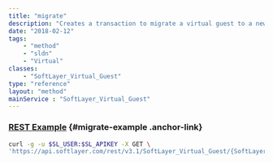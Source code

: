 ```yaml
---
title: "migrate"
description: "Creates a transaction to migrate a virtual guest to a new host. NOTE: Will only migrate if SoftLayer_Virtual_Guest property pendingMigrationFlag = true"
date: "2018-02-12"
tags:
    - "method"
    - "sldn"
    - "Virtual"
classes:
    - "SoftLayer_Virtual_Guest"
type: "reference"
layout: "method"
mainService : "SoftLayer_Virtual_Guest"
---
```


### [REST Example](#migrate-example) <a href="/article/rest/"><i class="fas fa-question"></i></a> {#migrate-example .anchor-link} 
```bash
curl -g -u $SL_USER:$SL_APIKEY -X GET \
'https://api.softlayer.com/rest/v3.1/SoftLayer_Virtual_Guest/{SoftLayer_Virtual_GuestID}/migrate'
```
